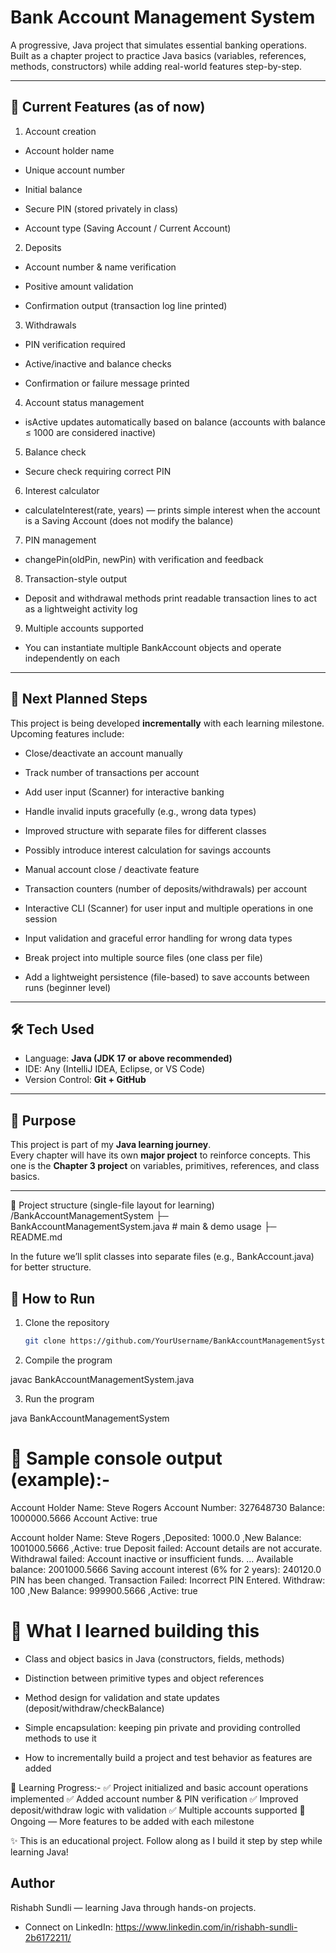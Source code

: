 # Bank Account Management System  

A progressive, Java project that simulates essential banking operations.
Built as a chapter project to practice Java basics (variables, references, methods, constructors) while adding real-world features step-by-step.

---

## 🚀 Current Features (as of now)

1. Account creation

- Account holder name

- Unique account number

- Initial balance

- Secure PIN (stored privately in class)

- Account type (Saving Account / Current Account)

2. Deposits

- Account number & name verification

- Positive amount validation

- Confirmation output (transaction log line printed)

3. Withdrawals

- PIN verification required

- Active/inactive and balance checks

- Confirmation or failure message printed

4. Account status management

- isActive updates automatically based on balance (accounts with balance ≤ 1000 are considered inactive)

5. Balance check

- Secure check requiring correct PIN

6. Interest calculator

- calculateInterest(rate, years) — prints simple interest when the account is a Saving Account (does not modify the balance)

7. PIN management

- changePin(oldPin, newPin) with verification and feedback

8. Transaction-style output

- Deposit and withdrawal methods print readable transaction lines to act as a lightweight activity log

9. Multiple accounts supported

- You can instantiate multiple BankAccount objects and operate independently on each
---

## 📌 Next Planned Steps
This project is being developed **incrementally** with each learning milestone. Upcoming features include:
- Close/deactivate an account manually

- Track number of transactions per account

- Add user input (Scanner) for interactive banking

- Handle invalid inputs gracefully (e.g., wrong data types)

- Improved structure with separate files for different classes

- Possibly introduce interest calculation for savings accounts

- Manual account close / deactivate feature

- Transaction counters (number of deposits/withdrawals) per account

- Interactive CLI (Scanner) for user input and multiple operations in one session

- Input validation and graceful error handling for wrong data types

- Break project into multiple source files (one class per file)

- Add a lightweight persistence (file-based) to save accounts between runs (beginner level)

---

## 🛠️ Tech Used
- Language: **Java (JDK 17 or above recommended)**  
- IDE: Any (IntelliJ IDEA, Eclipse, or VS Code)  
- Version Control: **Git + GitHub**  

---

## 🎯 Purpose
This project is part of my **Java learning journey**.  
Every chapter will have its own **major project** to reinforce concepts. This one is the **Chapter 3 project** on variables, primitives, references, and class basics.  

---

📁 Project structure (single-file layout for learning)
/BankAccountManagementSystem
  ├─ BankAccountManagementSystem.java   # main & demo usage
  ├─ README.md


In the future we’ll split classes into separate files (e.g., BankAccount.java) for better structure.

## 📂 How to Run
1. Clone the repository  
   ```bash
   git clone https://github.com/YourUsername/BankAccountManagementSystem.git

2. Compile the program

javac BankAccountManagementSystem.java


3. Run the program

java BankAccountManagementSystem

# 🧾 Sample console output (example):-
Account Holder Name: Steve Rogers
Account Number: 327648730
Balance: 1000000.5666
Account Active: true

Account holder Name: Steve Rogers ,Deposited: 1000.0 ,New Balance: 1001000.5666 ,Active: true
Deposit failed: Account details are not accurate.
Withdrawal failed: Account inactive or insufficient funds.
...
Available balance: 2001000.5666
Saving account interest (6% for 2 years): 240120.0
PIN has been changed.
Transaction Failed: Incorrect PIN Entered.
Withdraw: 100 ,New Balance: 999900.5666 ,Active: true

# 🧠 What I learned building this

- Class and object basics in Java (constructors, fields, methods)

- Distinction between primitive types and object references

- Method design for validation and state updates (deposit/withdraw/checkBalance)

- Simple encapsulation: keeping pin private and providing controlled methods to use it

- How to incrementally build a project and test behavior as features are added

📖 Learning Progress:-
✅ Project initialized and basic account operations implemented
✅ Added account number & PIN verification
✅ Improved deposit/withdraw logic with validation
✅ Multiple accounts supported
🔄 Ongoing — More features to be added with each milestone

✨ This is an educational project. Follow along as I build it step by step while learning Java!

## Author

Rishabh Sundli — learning Java through hands-on projects.
- Connect on LinkedIn: https://www.linkedin.com/in/rishabh-sundli-2b6172211/

